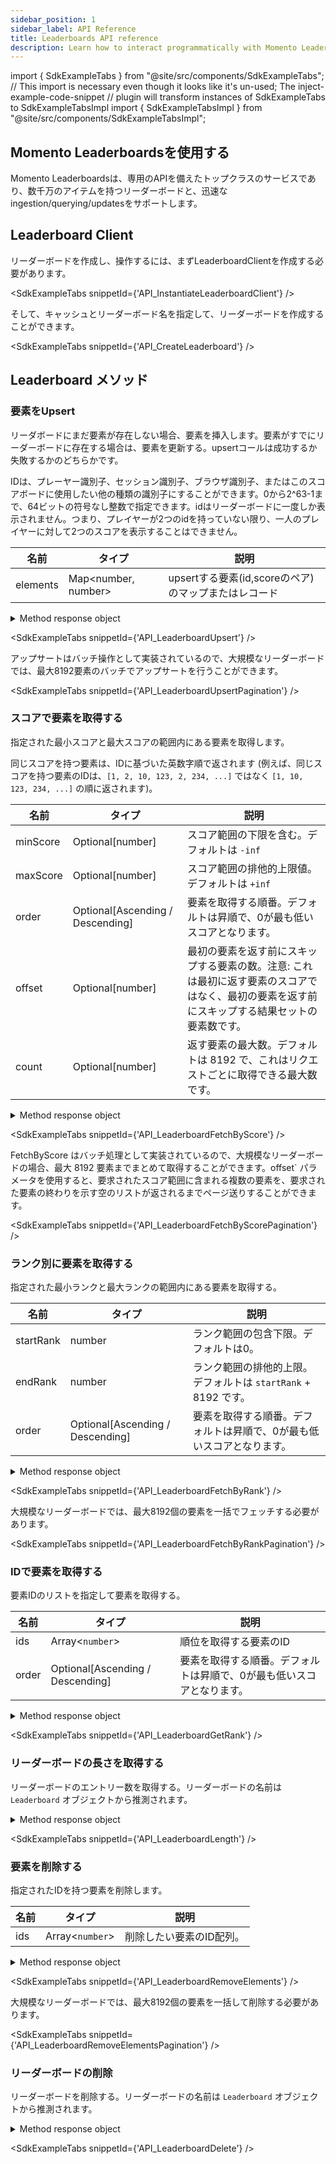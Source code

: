 ```yaml
---
sidebar_position: 1
sidebar_label: API Reference
title: Leaderboards API reference
description: Learn how to interact programmatically with Momento Leaderboards API.
---
```


import { SdkExampleTabs } from "@site/src/components/SdkExampleTabs";
// This import is necessary even though it looks like it's un-used; The inject-example-code-snippet
// plugin will transform instances of SdkExampleTabs to SdkExampleTabsImpl
import { SdkExampleTabsImpl } from "@site/src/components/SdkExampleTabsImpl";

## Momento Leaderboardsを使用する

Momento Leaderboardsは、専用のAPIを備えたトップクラスのサービスであり、数千万のアイテムを持つリーダーボードと、迅速なingestion/querying/updatesをサポートします。

## Leaderboard Client

リーダーボードを作成し、操作するには、まずLeaderboardClientを作成する必要があります。

<SdkExampleTabs snippetId={'API_InstantiateLeaderboardClient'} />

そして、キャッシュとリーダーボード名を指定して、リーダーボードを作成することができます。

<SdkExampleTabs snippetId={'API_CreateLeaderboard'} />

## Leaderboard メソッド

### 要素をUpsert

リーダボードにまだ要素が存在しない場合、要素を挿入します。要素がすでにリーダーボードに存在する場合は、要素を更新する。upsertコールは成功するか失敗するかのどちらかです。

IDは、プレーヤー識別子、セッション識別子、ブラウザ識別子、またはこのスコアボードに使用したい他の種類の識別子にすることができます。0から2^63-1まで、64ビットの符号なし整数で指定できます。idはリーダーボードに一度しか表示されません。つまり、プレイヤーが2つのidを持っていない限り、一人のプレイヤーに対して2つのスコアを表示することはできません。

| 名前         | タイプ                | 説明                                                    |
|--------------|---------------------|----------------------------------------------------------------|
| elements     | Map<number, number> | upsertする要素(id,scoreのペア)のマップまたはレコード       |

<details>
  <summary>Method response object</summary>

* Success
* Error

詳しくは[レスポンスオブジェクト](./response-objects.md)を参照してください。

</details>

<SdkExampleTabs snippetId={'API_LeaderboardUpsert'} />

アップサートはバッチ操作として実装されているので、大規模なリーダーボードでは、最大8192要素のバッチでアップサートを行うことができます。

<SdkExampleTabs snippetId={'API_LeaderboardUpsertPagination'} />

### スコアで要素を取得する

指定された最小スコアと最大スコアの範囲内にある要素を取得します。

同じスコアを持つ要素は、IDに基づいた英数字順で返されます (例えば、同じスコアを持つ要素のIDは、`[1, 2, 10, 123, 2, 234, ...]` ではなく `[1, 10, 123, 234, ...]` の順に返されます)。

| 名前         | タイプ                | 説明                                                       |
|--------------|---------------------|-------------------------------------------------------------------|
| minScore     | Optional[number]    | スコア範囲の下限を含む。デフォルトは `-inf`    |
| maxScore     | Optional[number]    | スコア範囲の排他的上限値。デフォルトは `+inf`    |
| order        | Optional[Ascending / Descending]    | 要素を取得する順番。デフォルトは昇順で、0が最も低いスコアとなります。   |
| offset       | Optional[number]    | 最初の要素を返す前にスキップする要素の数。注意: これは最初に返す要素のスコアではなく、最初の要素を返す前にスキップする結果セットの要素数です。    |
| count        | Optional[number]    | 返す要素の最大数。デフォルトは 8192 で、これはリクエストごとに取得できる最大数です。    |

<details>
  <summary>Method response object</summary>

* Success
    * values(): {`id`: number, `score`: number, `rank`: number}[]
* Error

詳しくは[レスポンスオブジェクト](./response-objects.md)を参照してください。

</details>

<SdkExampleTabs snippetId={'API_LeaderboardFetchByScore'} />

FetchByScore はバッチ処理として実装されているので、大規模なリーダーボードの場合、最大 8192 要素までまとめて取得することができます。offset` パラメータを使用すると、要求されたスコア範囲に含まれる複数の要素を、要求された要素の終わりを示す空のリストが返されるまでページ送りすることができます。

<SdkExampleTabs snippetId={'API_LeaderboardFetchByScorePagination'} />

### ランク別に要素を取得する

指定された最小ランクと最大ランクの範囲内にある要素を取得する。


| 名前         | タイプ                | 説明                                                                  |
|--------------|---------------------|------------------------------------------------------------------------------|
| startRank    | number    | ランク範囲の包含下限。デフォルトは0。                    |
| endRank      | number    | ランク範囲の排他的上限。デフォルトは `startRank` + 8192 です。   |
| order        | Optional[Ascending / Descending]    | 要素を取得する順番。デフォルトは昇順で、0が最も低いスコアとなります。   |

<details>
  <summary>Method response object</summary>

* Success
    * values(): {`id`: number, `score`: number, `rank`: number}[]
* Error

詳しくは[レスポンスオブジェクト](./response-objects.md)を参照してください。

</details>

<SdkExampleTabs snippetId={'API_LeaderboardFetchByRank'} />

大規模なリーダーボードでは、最大8192個の要素を一括でフェッチする必要があります。

<SdkExampleTabs snippetId={'API_LeaderboardFetchByRankPagination'} />

### IDで要素を取得する

要素IDのリストを指定して要素を取得する。


| 名前         | タイプ                                | 説明                                                  |
|--------------|-------------------------------------|--------------------------------------------------------------|
| ids          | Array<`number`>                       | 順位を取得する要素のID       |
| order        | Optional[Ascending / Descending]    | 要素を取得する順番。デフォルトは昇順で、0が最も低いスコアとなります。   |

<details>
  <summary>Method response object</summary>

* Success
    * values(): {`id`: number, `score`: number, `rank`: number}[]
* Error

詳しくは[レスポンスオブジェクト](./response-objects.md)を参照してください。

</details>

<SdkExampleTabs snippetId={'API_LeaderboardGetRank'} />

### リーダーボードの長さを取得する

リーダーボードのエントリー数を取得する。リーダーボードの名前は `Leaderboard` オブジェクトから推測されます。

<details>
  <summary>Method response object</summary>

* Success
    * length(): number
* Error

詳しくは[レスポンスオブジェクト](./response-objects.md)を参照してください。

</details>

<SdkExampleTabs snippetId={'API_LeaderboardLength'} />

### 要素を削除する

指定されたIDを持つ要素を削除します。

| 名前             | タイプ   | 説明                                                                                                                                            |
|------------------|--------|--------------------------------------------------------------------------------------------------------------------------------------------------------|
| ids        | Array<`number`> | 削除したい要素のID配列。                                                                                                                              |

<details>
  <summary>Method response object</summary>

* Success
* Error

詳しくは[レスポンスオブジェクト](./response-objects.md)を参照してください。

</details>

<SdkExampleTabs snippetId={'API_LeaderboardRemoveElements'} />

大規模なリーダーボードでは、最大8192個の要素を一括して削除する必要があります。

<SdkExampleTabs snippetId={'API_LeaderboardRemoveElementsPagination'} />

### リーダーボードの削除

リーダーボードを削除する。リーダーボードの名前は `Leaderboard` オブジェクトから推測されます。

<details>
  <summary>Method response object</summary>

* Success
* Error

詳しくは[レスポンスオブジェクト](./response-objects.md)を参照してください。

</details>

<SdkExampleTabs snippetId={'API_LeaderboardDelete'} />
